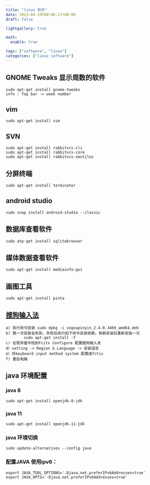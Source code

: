 ```yaml
---
title: "linux 软件"
date: 2023-04-19T00:06:17+08:00
draft: false

lightgallery: true

math:
  enable: true

tags: ["software", "linux"]
categories: ["linux software"]
---
```


## GNOME Tweaks 显示周数的软件
```
sudo apt-get install gnome-tweaks
info : Top bar -> week number
```

## vim
```
sudo apt-get install vim
```
## SVN
```
sudo apt-get install rabbitvcs-cli
sudo apt-get install rabbitvcs-core
sudo apt-get install rabbitvcs-nautilus
```

## 分屏终端
```
sudo apt-get install terminator
```

## android studio
```
sudo snap install android-studio --classic
```

## 数据库查看软件
```
sudo atp-get install sqlitebrowser
```

## 媒体数据查看软件
```
sudo apt-get install mediainfo-gui
```

## 画图工具
```
sudo apt-get install pinta
```

## [搜狗输入法](https://shurufa.sogou.com/linux)
```
a) 执行命令安装 sudo dpkg -i sogoupinyin_2.4.0.3469_amd64.deb
b) 第一次安装会失败，失败后执行如下命令安装依赖，依赖安装后重新安装一次
		sudo apt-get install -f 
c) 在程序屋中找到Fcitx Configure 配置搜狗输入发
d）setting -> Region & Language -> 安装语言
e）将keyboard input method system 配置成fctix
f) 重启电脑
```

## java 环境配置
### java 8
```
sudo apt-get install openjdk-8-jdk
```
### java 11
```
sudo apt-get install openjdk-11-jdk
```
### java 环境切换
```
sudo update-alternatives --config java
```
### 配置JAVA 使用ipv6：
```
export JAVA_TOOL_OPTIONS='-Djava.net.preferIPv6Addresses=true'
export JAVA_OPTS='-Djava.net.preferIPv6Addresses=true'
```
